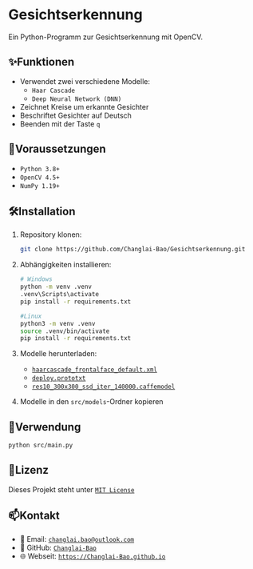 # Gesichtserkennung

Ein Python-Programm zur Gesichtserkennung mit OpenCV.

## ✨Funktionen

- Verwendet zwei verschiedene Modelle:
  - `Haar Cascade`
  - `Deep Neural Network (DNN)`
- Zeichnet Kreise um erkannte Gesichter
- Beschriftet Gesichter auf Deutsch
- Beenden mit der Taste `q`

## 📁Voraussetzungen

- `Python 3.8+`
- `OpenCV 4.5+`
- `NumPy 1.19+`

## 🛠️Installation

1. Repository klonen:

   ```bash
   git clone https://github.com/Changlai-Bao/Gesichtserkennung.git
   ```
2. Abhängigkeiten installieren:

   ```bash
   # Windows
   python -m venv .venv
   .venv\Scripts\activate
   pip install -r requirements.txt

   #Linux
   python3 -m venv .venv
   source .venv/bin/activate
   pip install -r requirements.txt
   ```
3. Modelle herunterladen:

   - [`haarcascade_frontalface_default.xml`](https://github.com/opencv/opencv/blob/master/data/haarcascades/haarcascade_frontalface_default.xml)
   - [`deploy.prototxt`](https://github.com/opencv/opencv/blob/master/samples/dnn/face_detector/deploy.prototxt)
   - [`res10_300x300_ssd_iter_140000.caffemodel`](https://github.com/opencv/opencv_3rdparty/raw/dnn_samples_face_detector_20170830/res10_300x300_ssd_iter_140000.caffemodel)
4. Modelle in den `src/models`-Ordner kopieren

## 🚀Verwendung

```bash
python src/main.py
```

## 📜Lizenz

Dieses Projekt steht unter [`MIT License`](LICENSE)

## 📫Kontakt

- 📧 Email: [`changlai.bao@outlook.com`](mailto:changlai.bao@outlook.com)
- 🐙 GitHub: [`Changlai-Bao`](https://github.com/Changlai-Bao)
- 🌐 Webseit: [`https://Changlai-Bao.github.io`](https://Changlai-Bao.github.io)
